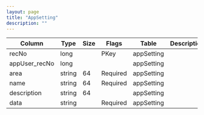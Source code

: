 ```yaml
---
layout: page
title: "AppSetting"
description: ""
---
```




| Column | Type | Size | Flags | Table | Description |
| ------ | ---- | ---- | ----- | ----- | ----------- |
| recNo | long |  | PKey | appSetting | 
| appUser_recNo | long |  |  | appSetting | 
| area | string | 64 | Required | appSetting | 
| name | string | 64 | Required | appSetting | 
| description | string | 64 |  | appSetting | 
| data | string |  | Required | appSetting | 



